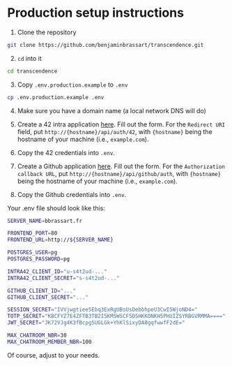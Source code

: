 # Production setup instructions

1. Clone the repository

```sh
git clone https://github.com/benjaminbrassart/transcendence.git
```

2. `cd` into it

```sh
cd transcendence
```

3. Copy `.env.production.example` to `.env`

```sh
cp .env.production.example .env
```

4. Make sure you have a domain name (a local network DNS will do)

5. Create a 42 intra application [here](https://profile.intra.42.fr/oauth/applications). Fill out the form. For the `Redirect URI` field, put `http://{hostname}/api/auth/42`, with `{hostname}` being the hostname of your machine (i.e., `example.com`).

6. Copy the 42 credentials into `.env`.

7. Create a Github application [here](https://github.com/settings/applications/new). Fill out the form. For the `Authorization callback URL`, put `http://{hostname}/api/github/auth`, with `{hostname}` being the hostname of your machine (i.e., `example.com`).

8. Copy the Github credentials into `.env`.

Your .env file should look like this:

```sh
SERVER_NAME=bbrassart.fr

FRONTEND_PORT=80
FRONTEND_URL=http://${SERVER_NAME}

POSTGRES_USER=pg
POSTGRES_PASSWORD=pg

INTRA42_CLIENT_ID="u-s4t2ud-..."
INTRA42_CLIENT_SECRET="s-s4t2ud-..."

GITHUB_CLIENT_ID="..."
GITHUB_CLIENT_SECRET="..."

SESSION_SECRET="IVVjwgtiee5Ebq3ExRgUBsUsDebbhpeU3CwI5WjoND4="
TOTP_SECRET="KBCFYZ7E4ZFTB3TB2I5KM5WSCF5DSHKKONKH5PHUIZSYRBGVRMMA===="
JWT_SECRET="JK72VJg4K3fBcpg5UGLGk+YhKlSixyDA8gqfwwfF2dE="

MAX_CHATROOM_NBR=30
MAX_CHATROOM_MEMBER_NBR=100
```

Of course, adjust to your needs.
